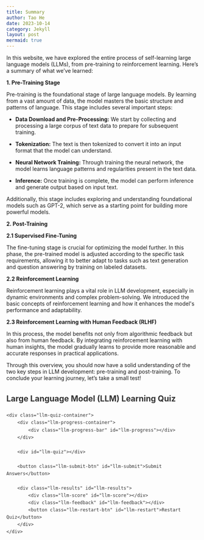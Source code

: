 ```yaml
---
title: Summary  
author: Tao He  
date: 2023-10-14  
category: Jekyll  
layout: post  
mermaid: true  
---  
```


In this website, we have explored the entire process of self-learning large language models (LLMs), from pre-training to reinforcement learning. Here’s a summary of what we’ve learned:

**1. Pre-Training Stage**

Pre-training is the foundational stage of large language models. By learning from a vast amount of data, the model masters the basic structure and patterns of language. This stage includes several important steps:

- **Data Download and Pre-Processing:** We start by collecting and processing a large corpus of text data to prepare for subsequent training.
  
- **Tokenization:** The text is then tokenized to convert it into an input format that the model can understand.
  
- **Neural Network Training:** Through training the neural network, the model learns language patterns and regularities present in the text data.
  
- **Inference:** Once training is complete, the model can perform inference and generate output based on input text.

Additionally, this stage includes exploring and understanding foundational models such as GPT-2, which serve as a starting point for building more powerful models.

**2. Post-Training**

**2.1 Supervised Fine-Tuning**

The fine-tuning stage is crucial for optimizing the model further. In this phase, the pre-trained model is adjusted according to the specific task requirements, allowing it to better adapt to tasks such as text generation and question answering by training on labeled datasets.

**2.2 Reinforcement Learning**

Reinforcement learning plays a vital role in LLM development, especially in dynamic environments and complex problem-solving. We introduced the basic concepts of reinforcement learning and how it enhances the model's performance and adaptability.

**2.3 Reinforcement Learning with Human Feedback (RLHF)**

In this process, the model benefits not only from algorithmic feedback but also from human feedback. By integrating reinforcement learning with human insights, the model gradually learns to provide more reasonable and accurate responses in practical applications.

Through this overview, you should now have a solid understanding of the two key steps in LLM development: pre-training and post-training. To conclude your learning journey, let’s take a small test!

<div class="llm-quiz-wrapper">
    <h2>Large Language Model (LLM) Learning Quiz</h2>
    
    <div class="llm-quiz-container">
        <div class="llm-progress-container">
            <div class="llm-progress-bar" id="llm-progress"></div>
        </div>
        
        <div id="llm-quiz"></div>
        
        <button class="llm-submit-btn" id="llm-submit">Submit Answers</button>
        
        <div class="llm-results" id="llm-results">
            <div class="llm-score" id="llm-score"></div>
            <div class="llm-feedback" id="llm-feedback"></div>
            <button class="llm-restart-btn" id="llm-restart">Restart Quiz</button>
        </div>
    </div>
</div>

<style>
    .llm-quiz-wrapper {
        font-family: inherit;
        line-height: 1.6;
        margin: 2em 0;
        color: #333;
    }
    .llm-quiz-container {
        background-color: white;
        border-radius: 8px;
        box-shadow: 0 2px 10px rgba(0, 0, 0, 0.1);
        padding: 25px;
        margin-bottom: 20px;
    }
    .llm-question {
        margin-bottom: 25px;
        padding: 15px;
        border-radius: 8px;
        background-color: #f7f9fc;
    }
    .llm-question-title {
        font-weight: bold;
        margin-bottom: 15px;
        color: #2c3e50;
    }
    .llm-options {
        margin-left: 10px;
    }
    .llm-option {
        margin-bottom: 10px;
        padding: 8px;
        border-radius: 4px;
        cursor: pointer;
        transition: background-color 0.2s;
    }
    .llm-option:hover {
        background-color: #e9f0f8;
    }
    .llm-option input[type="radio"] {
        margin-right: 10px;
    }
    .llm-option label {
        cursor: pointer;
        display: inline-block;
        width: 90%;
    }
    .llm-submit-btn {
        background-color: #3498db;
        color: white;
        border: none;
        padding: 12px 20px;
        border-radius: 4px;
        cursor: pointer;
        font-size: 16px;
        display: block;
        margin: 20px auto;
        transition: background-color 0.3s;
    }
    .llm-submit-btn:hover {
        background-color: #2980b9;
    }
    .llm-results {
        display: none;
        margin-top: 20px;
        padding: 20px;
        background-color: #f1f9f7;
        border-radius: 8px;
        text-align: center;
    }
    .llm-score {
        font-size: 24px;
        font-weight: bold;
        color: #27ae60;
        margin-bottom: 10px;
    }
    .llm-feedback {
        margin-top: 20px;
    }
    .llm-feedback-item {
        margin-bottom: 10px;
        padding: 10px;
        border-radius: 4px;
        text-align: left;
    }
    .llm-correct {
        background-color: #d4edda;
        color: #155724;
    }
    .llm-incorrect {
        background-color: #f8d7da;
        color: #721c24;
    }
    .llm-explanation {
        font-style: italic;
        margin-top: 8px;
        color: #555;
    }
    .llm-restart-btn {
        background-color: #2ecc71;
        color: white;
        border: none;
        padding: 10px 18px;
        border-radius: 4px;
        cursor: pointer;
        font-size: 16px;
        display: block;
        margin: 20px auto 0;
        transition: background-color 0.3s;
    }
    .llm-restart-btn:hover {
        background-color: #27ae60;
    }
    .llm-progress-container {
        width: 100%;
        background-color: #e0e0e0;
        border-radius: 4px;
        margin-bottom: 20px;
    }
    .llm-progress-bar {
        height: 10px;
        background-color: #3498db;
        border-radius: 4px;
        width: 0%;
        transition: width 0.3s ease;
    }
</style>

<script>
    (function() {
        const quizData = [
            {
                question: "What are the main steps in the pre-training stage of large language models?",
                options: [
                    "Only model inference and tokenization",
                    "Data download and preprocessing, tokenization, neural network training, and inference",
                    "Only neural network training",
                    "Reinforcement learning and human feedback"
                ],
                correct: 1,
                explanation: "The pre-training stage includes several key steps: data download and preprocessing, tokenization, neural network training, and inference."
            },
            {
                question: "What is the role of tokenization in LLM training?",
                options: [
                    "Converting text into an input format that the model can understand",
                    "Scoring the model",
                    "Selecting training data",
                    "Executing model deployment"
                ],
                correct: 0,
                explanation: "Tokenization is the process of converting text into an input format that the model can understand, which is an important preprocessing step."
            },
            {
                question: "What is the main purpose of Supervised Fine-tuning?",
                options: [
                    "Collecting more training data",
                    "Only improving model speed",
                    "Adjusting pre-trained models according to specific task needs",
                    "Replacing the pre-training process"
                ],
                correct: 2,
                explanation: "The purpose of supervised fine-tuning is to adjust pre-trained models according to specific task needs, making them better adapted to specific tasks such as text generation, question answering systems, etc."
            },
            {
                question: "What does RLHF stand for?",
                options: [
                    "Random Language Hypertext Format",
                    "Reinforcement Learning with Human Feedback",
                    "Recursive Learning Hidden Features",
                    "Representational Learning Hierarchical Framework"
                ],
                correct: 1,
                explanation: "RLHF stands for Reinforcement Learning with Human Feedback."
            },
            {
                question: "What is the main role of reinforcement learning in LLM development?",
                options: [
                    "Only used to accelerate model training",
                    "Helping the model handle dynamic environments and complex problems, improving its adaptive ability",
                    "Replacing human feedback",
                    "Mainly used to reduce model size"
                ],
                correct: 1,
                explanation: "Reinforcement learning in LLM development mainly helps the model handle dynamic environments and complex problems, improving its adaptive ability."
            },
            {
                question: "Which model is used as a starting point for building more powerful models?",
                options: [
                    "BERT",
                    "GPT-2",
                    "T5",
                    "BART"
                ],
                correct: 1,
                explanation: "According to your summary, GPT-2 is used for exploring and understanding basic models as a starting point for building more powerful models."
            },
            {
                question: "What main components does the post-training stage include in the LLM training process?",
                options: [
                    "Only RLHF",
                    "Supervised fine-tuning and reinforcement learning",
                    "Pre-training and supervised fine-tuning",
                    "Vocabulary expansion and model reduction"
                ],
                correct: 1,
                explanation: "The post-training stage mainly includes two key components: supervised fine-tuning and reinforcement learning."
            },
            {
                question: "What is the main role of human feedback in LLM development?",
                options: [
                    "Replacing algorithmic training",
                    "Helping the model learn how to give more reasonable and accurate responses in practical applications",
                    "Only providing additional training data",
                    "Reducing computational resource consumption"
                ],
                correct: 1,
                explanation: "Human feedback helps the model learn how to give more reasonable and accurate responses in practical applications, which is a key element in RLHF."
            },
            {
                question: "What is the relationship between the pre-training stage and the post-training stage?",
                options: [
                    "They are completely independent stages",
                    "Post-training completely replaces pre-training",
                    "Pre-training is the foundation, and post-training is further optimization based on this foundation",
                    "They are different names for the same process"
                ],
                correct: 2,
                explanation: "Pre-training is the foundation stage, and post-training (including fine-tuning and reinforcement learning) is the stage where the model is further optimized based on this foundation."
            },
            {
                question: "What are the two key steps in LLM learning?",
                options: [
                    "Data collection and model evaluation",
                    "Pre-training and post-training",
                    "Encoding and decoding",
                    "Model design and deployment"
                ],
                correct: 1,
                explanation: "According to your summary, the two key steps in LLM learning are pre-training and post-training (including fine-tuning and reinforcement learning)."
            }
        ];

        const quizContainer = document.getElementById('llm-quiz');
        const resultsContainer = document.getElementById('llm-results');
        const submitButton = document.getElementById('llm-submit');
        const restartButton = document.getElementById('llm-restart');
        const scoreContainer = document.getElementById('llm-score');
        const feedbackContainer = document.getElementById('llm-feedback');
        const progressBar = document.getElementById('llm-progress');

        function buildQuiz() {
            const output = [];

            quizData.forEach((questionData, questionIndex) => {
                const options = [];

                questionData.options.forEach((option, optionIndex) => {
                    options.push(
                        `<div class="llm-option">
                            <input type="radio" id="llm-question${questionIndex}-option${optionIndex}" name="llm-question${questionIndex}" value="${optionIndex}">
                            <label for="llm-question${questionIndex}-option${optionIndex}">${option}</label>
                        </div>`
                    );
                });

                output.push(
                    `<div class="llm-question">
                        <div class="llm-question-title">${questionIndex + 1}. ${questionData.question}</div>
                        <div class="llm-options">${options.join('')}</div>
                    </div>`
                );
            });

            quizContainer.innerHTML = output.join('');
        }

        function showResults() {
            const answerContainers = quizContainer.querySelectorAll('.llm-question');
            let numCorrect = 0;
            const feedback = [];

            quizData.forEach((questionData, questionIndex) => {
                const answerContainer = answerContainers[questionIndex];
                const selector = `input[name=llm-question${questionIndex}]:checked`;
                const userAnswer = (answerContainer.querySelector(selector) || {}).value;

                if (userAnswer === questionData.correct.toString()) {
                    numCorrect++;
                    feedback.push(
                        `<div class="llm-feedback-item llm-correct">
                            <strong>Question ${questionIndex + 1}:</strong> Correct!
                            <div class="llm-explanation">${questionData.explanation}</div>
                        </div>`
                    );
                } else {
                    feedback.push(
                        `<div class="llm-feedback-item llm-incorrect">
                            <strong>Question ${questionIndex + 1}:</strong> Incorrect. The correct answer is: ${questionData.options[questionData.correct]}
                            <div class="llm-explanation">${questionData.explanation}</div>
                        </div>`
                    );
                }
            });

            scoreContainer.innerHTML = `Your score: ${numCorrect} / ${quizData.length}`;
            feedbackContainer.innerHTML = feedback.join('');
            resultsContainer.style.display = 'block';
            submitButton.style.display = 'none';
        }

        function restartQuiz() {
            resultsContainer.style.display = 'none';
            submitButton.style.display = 'block';
            buildQuiz();
            progressBar.style.width = '0%';
        }

        function updateProgress() {
            const answered = document.querySelectorAll('input[name^="llm-question"]:checked').length;
            const total = quizData.length;
            const progress = (answered / total) * 100;
            progressBar.style.width = progress + '%';
        }

        // Initialize quiz
        if (quizContainer) {
            buildQuiz();
            
            // Event listeners
            submitButton.addEventListener('click', showResults);
            restartButton.addEventListener('click', restartQuiz);
            
            // Add progress bar update event listener
            document.addEventListener('change', function(e) {
                if (e.target && e.target.type === 'radio' && e.target.name.startsWith('llm-question')) {
                    updateProgress();
                }
            });
        }
    })();
</script>
